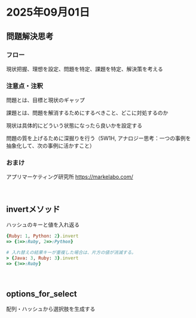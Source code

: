 # 2025年09月01日

## 問題解決思考

### フロー
現状把握、理想を設定、問題を特定、課題を特定、解決策を考える

### 注意点・注釈

問題とは、目標と現状のギャップ

課題とは、問題を解消するためにするべきこと、どこに対処するのか

現状は具体的にどういう状態になったら良いかを設定する

問題の質を上げるために深掘りを行う（5W1H, アナロジー思考：一つの事例を抽象化して、次の事例に活かすこと）

### おまけ
アプリマーケティング研究所
https://markelabo.com/

<br>

## invertメソッド

ハッシュのキーと値を入れ返る

```rb
{Ruby: 1, Python: 2}.invert
=> {1=>:Ruby, 2=>:Python}

# 入れ替えの結果キーが重複した場合は、片方の値が消滅する。
> {Java: 3, Ruby: 3}.invert
=> {3=>:Ruby}
```

<br>

## options_for_select
配列・ハッシュから選択肢を生成する
